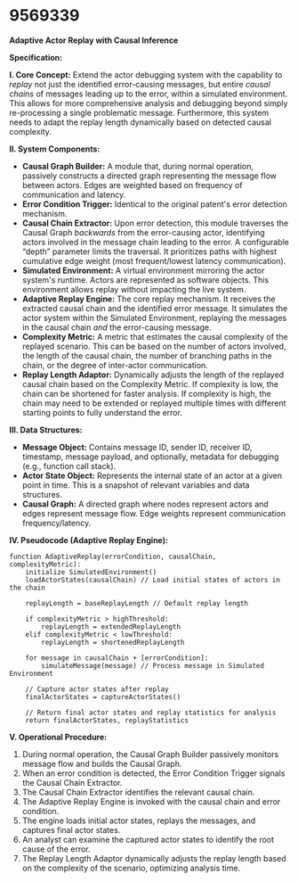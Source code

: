 # 9569339

**Adaptive Actor Replay with Causal Inference**

**Specification:**

**I. Core Concept:** Extend the actor debugging system with the capability to *replay* not just the identified error-causing messages, but entire *causal chains* of messages leading up to the error, within a simulated environment. This allows for more comprehensive analysis and debugging beyond simply re-processing a single problematic message.  Furthermore, this system needs to adapt the replay length dynamically based on detected causal complexity.

**II. System Components:**

*   **Causal Graph Builder:** A module that, during normal operation, passively constructs a directed graph representing the message flow between actors.  Edges are weighted based on frequency of communication and latency.
*   **Error Condition Trigger:** Identical to the original patent's error detection mechanism.
*   **Causal Chain Extractor:** Upon error detection, this module traverses the Causal Graph *backwards* from the error-causing actor, identifying actors involved in the message chain leading to the error. A configurable “depth” parameter limits the traversal.  It prioritizes paths with highest cumulative edge weight (most frequent/lowest latency communication).
*   **Simulated Environment:**  A virtual environment mirroring the actor system's runtime. Actors are represented as software objects. This environment allows replay without impacting the live system.
*   **Adaptive Replay Engine:** The core replay mechanism.  It receives the extracted causal chain and the identified error message. It simulates the actor system within the Simulated Environment, replaying the messages in the causal chain *and* the error-causing message.
*   **Complexity Metric:**  A metric that estimates the causal complexity of the replayed scenario. This can be based on the number of actors involved, the length of the causal chain, the number of branching paths in the chain, or the degree of inter-actor communication.
*   **Replay Length Adaptor:**  Dynamically adjusts the length of the replayed causal chain based on the Complexity Metric. If complexity is low, the chain can be shortened for faster analysis. If complexity is high, the chain may need to be extended or replayed multiple times with different starting points to fully understand the error.

**III. Data Structures:**

*   **Message Object:** Contains message ID, sender ID, receiver ID, timestamp, message payload, and optionally, metadata for debugging (e.g., function call stack).
*   **Actor State Object:**  Represents the internal state of an actor at a given point in time. This is a snapshot of relevant variables and data structures.
*   **Causal Graph:**  A directed graph where nodes represent actors and edges represent message flow. Edge weights represent communication frequency/latency.

**IV. Pseudocode (Adaptive Replay Engine):**

```
function AdaptiveReplay(errorCondition, causalChain, complexityMetric):
    initialize SimulatedEnvironment()
    loadActorStates(causalChain) // Load initial states of actors in the chain

    replayLength = baseReplayLength // Default replay length

    if complexityMetric > highThreshold:
        replayLength = extendedReplayLength
    elif complexityMetric < lowThreshold:
        replayLength = shortenedReplayLength

    for message in causalChain + [errorCondition]:
        simulateMessage(message) // Process message in Simulated Environment

    // Capture actor states after replay
    finalActorStates = captureActorStates()

    // Return final actor states and replay statistics for analysis
    return finalActorStates, replayStatistics
```

**V. Operational Procedure:**

1.  During normal operation, the Causal Graph Builder passively monitors message flow and builds the Causal Graph.
2.  When an error condition is detected, the Error Condition Trigger signals the Causal Chain Extractor.
3.  The Causal Chain Extractor identifies the relevant causal chain.
4.  The Adaptive Replay Engine is invoked with the causal chain and error condition.
5.  The engine loads initial actor states, replays the messages, and captures final actor states.
6.  An analyst can examine the captured actor states to identify the root cause of the error.
7.  The Replay Length Adaptor dynamically adjusts the replay length based on the complexity of the scenario, optimizing analysis time.
